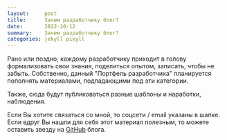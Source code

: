 ```yaml
---
layout:     post
title:      Зачем разработчику блог?
date:       2022-10-12
summary:    Зачем разработчику блог?
categories: jekyll pixyll
---
```


Рано или поздно, каждому разработчику приходит в голову формализовать свои знания, поделиться опытом, записать, чтобы не забыть.
Собственно, данный "Портфель разработчика" планируется пополнять материалами, подпадающими под эти категории.

Также, сюда будут публиковаться разные шаблоны и наработки, наблюдения.

Если Вы хотите связаться со мной, то соцсети / email указаны в шапке.
Если вдруг Вы нашли для себя этот материал полезным, то можете оставить звезду на  [GitHub](https://github.com/alexandr-leonov/alexandr-leonov.github.com) блога.

